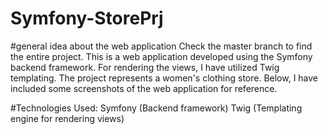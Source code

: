 # Symfony-StorePrj
#general idea about the web application
Check the master branch to find the entire project.
This is a web application developed using the Symfony backend framework. For rendering the views, I have utilized Twig templating. The project represents a women's clothing store. Below, I have included some screenshots of the web application for reference.

#Technologies Used:
Symfony (Backend framework)
Twig (Templating engine for rendering views)
